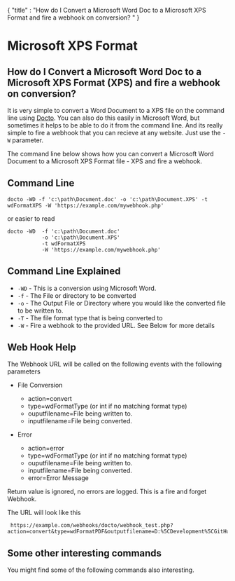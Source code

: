 {
    "title" : "How do I Convert a Microsoft Word Doc to a Microsoft XPS Format and fire a webhook on conversion? " 
}

Microsoft XPS Format 
==

How do I Convert a Microsoft Word Doc to a Microsoft XPS Format (XPS) and fire a webhook on conversion?         
-

It is very simple to convert a Word Document to a XPS file  on the command line using [Docto](https://github.com/tobya/docto). You can also do this easily in Microsoft Word, but sometimes it helps to be able to do it from the command line.  And its really simple to fire a webhook that you can recieve at any website.  Just use the `-W` parameter.   

The command line below shows how you can convert a Microsoft Word Document to a Microsoft XPS Format file - XPS and fire a webhook.

Command Line 
-

 ````
 docto -WD -f 'c:\path\Document.doc' -o 'c:\path\Document.XPS' -t wdFormatXPS -W 'https://example.com/mywebhook.php'
 ````
 or easier to read
 ````
 docto -WD  -f 'c:\path\Document.doc' 
            -o 'c:\path\Document.XPS' 
            -t wdFormatXPS
            -W 'https://example.com/mywebhook.php'
 ````

Command Line Explained 
-

 - `-WD` -  This is a conversion using Microsoft Word. 
 - `-f` -  The File or directory to be converted 
 - `-o` -  The Output File or Directory where you would like the converted file to be written to.
 - `-T` -  The file format type that is being converted to
 - `-W` -  Fire a webhook to the provided URL. See Below for more details


Web Hook Help
-

The Webhook URL will be called on the following events with the following parameters

  - File Conversion
    - action=convert
    - type=wdFormatType (or int if no matching format type)
    - ouputfilename=File being written to.
    - inputfilename=File being converted.

  - Error
    - action=error
    - type=wdFormatType (or int if no matching format type)
    - ouputfilename=File being written to.
    - inputfilename=File being converted.
    - error=Error Message

Return value is ignored, no errors are logged.  This is a fire and forget Webhook.

The URL will look like this

     https://example.com/webhooks/docto/webhook_test.php?action=convert&type=wdFormatPDF&outputfilename=D:%5CDevelopment%5CGitHub%5CDocTo%5Ctest%5CGeneratedFiles%5Cpie3.pdf&inputfilename=D:%5CDevelopment%5CGitHub%5CDocTo%5Ctest%5CInputfiles%5Cpie3.doc



Some other interesting commands
-

You might find some of the following commands also interesting.

    

